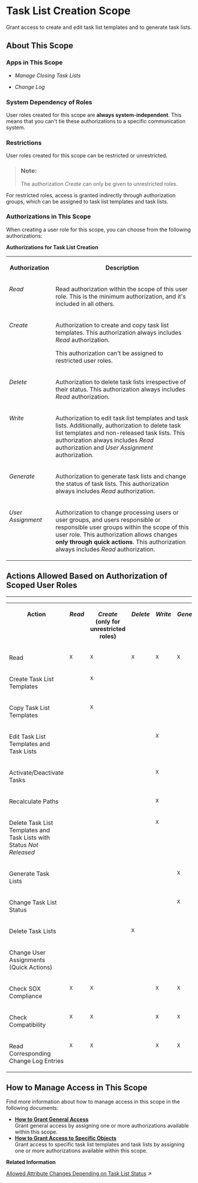 <!-- loioba4100eba36940588d837922691349ba -->

# Task List Creation Scope

Grant access to create and edit task list templates and to generate task lists.



<a name="loioba4100eba36940588d837922691349ba__section_rht_dlc_qrb"/>

## About This Scope



### Apps in This Scope

-   *Manage Closing Task Lists*

-   *Change Log*




### System Dependency of Roles

User roles created for this scope are **always system-independent**. This means that you can't tie these authorizations to a specific communication system.



### Restrictions

User roles created for this scope can be restricted or unrestricted.

> ### Note:  
> The authorization *Create* can only be given to unrestricted roles.

For restricted roles, access is granted indirectly through authorization groups, which can be assigned to task list templates and task lists.



### Authorizations in This Scope

When creating a user role for this scope, you can choose from the following authorizations:

**Authorizations for Task List Creation**


<table>
<tr>
<th valign="top">

Authorization

</th>
<th valign="top">

Description

</th>
</tr>
<tr>
<td valign="top">

*Read*

</td>
<td valign="top">

Read authorization within the scope of this user role. This is the minimum authorization, and it's included in all others.

</td>
</tr>
<tr>
<td valign="top">

*Create*

</td>
<td valign="top">

Authorization to create and copy task list templates. This authorization always includes *Read* authorization.

This authorization can't be assigned to restricted user roles.

</td>
</tr>
<tr>
<td valign="top">

*Delete*

</td>
<td valign="top">

Authorization to delete task lists irrespective of their status. This authorization always includes *Read* authorization.

</td>
</tr>
<tr>
<td valign="top">

*Write*

</td>
<td valign="top">

Authorization to edit task list templates and task lists. Additionally, authorization to delete task list templates and non-released task lists. This authorization always includes *Read* authorization and *User Assignment* authorization.

</td>
</tr>
<tr>
<td valign="top">

*Generate*

</td>
<td valign="top">

Authorization to generate task lists and change the status of task lists. This authorization always includes *Read* authorization.

</td>
</tr>
<tr>
<td valign="top">

*User Assignment*

</td>
<td valign="top">

Authorization to change processing users or user groups, and users responsible or responsible user groups within the scope of this user role. This authorization allows changes **only through quick actions**. This authorization always includes *Read* authorization.

</td>
</tr>
</table>



<a name="loioba4100eba36940588d837922691349ba__section_mqj_xmc_qrb"/>

## Actions Allowed Based on Authorization of Scoped User Roles

****


<table>
<tr>
<th valign="top">

Action

</th>
<th valign="top">

*Read*

</th>
<th valign="top">

*Create* \(only for unrestricted roles\)

</th>
<th valign="top">

*Delete*

</th>
<th valign="top">

*Write*

</th>
<th valign="top">

*Generate*

</th>
<th valign="top">

*User Assignment*

</th>
</tr>
<tr>
<td valign="top">

Read

</td>
<td valign="top">

`X`

</td>
<td valign="top">

`X`

</td>
<td valign="top">

`X`

</td>
<td valign="top">

`X`

</td>
<td valign="top">

`X`

</td>
<td valign="top">

`X`

</td>
</tr>
<tr>
<td valign="top">

Create Task List Templates

</td>
<td valign="top">

 

</td>
<td valign="top">

`X`

</td>
<td valign="top">

 

</td>
<td valign="top">

 

</td>
<td valign="top">

 

</td>
<td valign="top">

 

</td>
</tr>
<tr>
<td valign="top">

Copy Task List Templates

</td>
<td valign="top">

 

</td>
<td valign="top">

`X`

</td>
<td valign="top">

 

</td>
<td valign="top">

 

</td>
<td valign="top">

 

</td>
<td valign="top">

 

</td>
</tr>
<tr>
<td valign="top">

Edit Task List Templates and Task Lists

</td>
<td valign="top">

 

</td>
<td valign="top">

 

</td>
<td valign="top">

 

</td>
<td valign="top">

`X`

</td>
<td valign="top">

 

</td>
<td valign="top">

 

</td>
</tr>
<tr>
<td valign="top">

Activate/Deactivate Tasks

</td>
<td valign="top">

 

</td>
<td valign="top">

 

</td>
<td valign="top">

 

</td>
<td valign="top">

`X`

</td>
<td valign="top">

 

</td>
<td valign="top">

 

</td>
</tr>
<tr>
<td valign="top">

Recalculate Paths

</td>
<td valign="top">

 

</td>
<td valign="top">

 

</td>
<td valign="top">

 

</td>
<td valign="top">

`X`

</td>
<td valign="top">

 

</td>
<td valign="top">

 

</td>
</tr>
<tr>
<td valign="top">

Delete Task List Templates and Task Lists with Status *Not Released*

</td>
<td valign="top">

 

</td>
<td valign="top">

 

</td>
<td valign="top">

 

</td>
<td valign="top">

`X`

</td>
<td valign="top">

 

</td>
<td valign="top">

 

</td>
</tr>
<tr>
<td valign="top">

Generate Task Lists

</td>
<td valign="top">

 

</td>
<td valign="top">

 

</td>
<td valign="top">

 

</td>
<td valign="top">

 

</td>
<td valign="top">

`X`

</td>
<td valign="top">

 

</td>
</tr>
<tr>
<td valign="top">

Change Task List Status

</td>
<td valign="top">

 

</td>
<td valign="top">

 

</td>
<td valign="top">

 

</td>
<td valign="top">

 

</td>
<td valign="top">

`X`

</td>
<td valign="top">

 

</td>
</tr>
<tr>
<td valign="top">

Delete Task Lists

</td>
<td valign="top">

 

</td>
<td valign="top">

 

</td>
<td valign="top">

`X`

</td>
<td valign="top">

 

</td>
<td valign="top">

 

</td>
<td valign="top">

 

</td>
</tr>
<tr>
<td valign="top">

Change User Assignments \(Quick Actions\)

</td>
<td valign="top">

 

</td>
<td valign="top">

 

</td>
<td valign="top">

 

</td>
<td valign="top">

 

</td>
<td valign="top">

 

</td>
<td valign="top">

`X`

</td>
</tr>
<tr>
<td valign="top">

Check SOX Compliance

</td>
<td valign="top">

`X`

</td>
<td valign="top">

`X`

</td>
<td valign="top">

 

</td>
<td valign="top">

`X`

</td>
<td valign="top">

`X`

</td>
<td valign="top">

`X`

</td>
</tr>
<tr>
<td valign="top">

Check Compatibility

</td>
<td valign="top">

`X`

</td>
<td valign="top">

`X`

</td>
<td valign="top">

 

</td>
<td valign="top">

`X`

</td>
<td valign="top">

`X`

</td>
<td valign="top">

`X`

</td>
</tr>
<tr>
<td valign="top">

Read Corresponding Change Log Entries

</td>
<td valign="top">

`X`

</td>
<td valign="top">

`X`

</td>
<td valign="top">

 

</td>
<td valign="top">

`X`

</td>
<td valign="top">

`X`

</td>
<td valign="top">

`X`

</td>
</tr>
</table>



<a name="loioba4100eba36940588d837922691349ba__section_ljb_rmc_qrb"/>

## How to Manage Access in This Scope

Find more information about how to manage access in this scope in the following documents:

-   **[How to Grant General Access](how-to-grant-general-access-dc228ef.md "Grant general access by assigning one or more authorizations available within this
		scope.")**  
Grant general access by assigning one or more authorizations available within this scope.
-   **[How to Grant Access to Specific Objects](how-to-grant-access-to-specific-objects-822ddcf.md "Grant access to specific task list templates and task lists by assigning one or more
		authorizations available within this scope.")**  
Grant access to specific task list templates and task lists by assigning one or more authorizations available within this scope.

**Related Information**  


[Allowed Attribute Changes Depending on Task List Status](https://help.sap.com/viewer/b3f5b9cf1ab7498fad5b6f297013d65a/SHIP/en-US/21e491bf621d499fbeef037c2ee55742.html "See which attributes you can change in which app depending on the task list status.") :arrow_upper_right:

